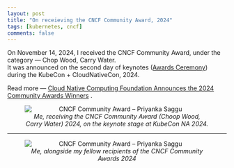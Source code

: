 ```yaml
---
layout: post
title: "On receieving the CNCF Community Award, 2024"
tags: [kubernetes, cncf]
comments: false
---
```



On November 14, 2024, I received the CNCF Community Award, under the category — Chop Wood, Carry Water.  
It was announced on the second day of keynotes ([Awards Ceremony](https://youtu.be/p7J0lAU3AWo?feature=shared&t=535)) during the KubeCon + CloudNativeCon, 2024.

Read more — [Cloud Native Computing Foundation Announces the 2024 Community Awards Winners](https://www.cncf.io/announcements/2024/11/14/cloud-native-computing-foundation-announces-the-2024-community-awards-winners/) .

<figure style="text-align: center;">
  <img src="https://github.com/user-attachments/assets/0e5a392e-99e4-425b-95f2-76242d8cd0c0" alt="CNCF Community Award – Priyanka Saggu"  style="display: block; margin: 0 auto;"/>
  <figcaption style="text-align: center;"><em>Me, receiving the CNCF Community Award (Choop Wood, Carry Water) 2024, on the keynote stage at KubeCon NA 2024.</em></figcaption>
</figure>

---

<figure style="text-align: center;">
  <img src="https://github.com/user-attachments/assets/59d589e0-70e0-4bdd-b900-c7430d01999d" alt="CNCF Community Award – Priyanka Saggu"  style="display: block; margin: 0 auto;"/>
  <figcaption style="text-align: center;"><em>Me, alongside my fellow recipients of the CNCF Community Awards 2024</em></figcaption>
</figure>
